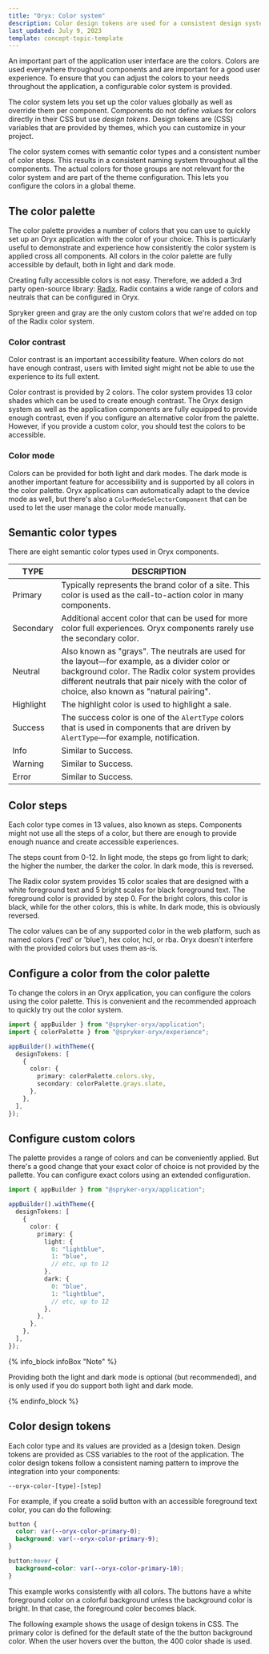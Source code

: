 ```yaml
---
title: "Oryx: Color system"
description: Color design tokens are used for a consistent design system through the components in Oryx applications
last_updated: July 9, 2023
template: concept-topic-template
---
```


An important part of the application user interface are the colors. Colors are used everywhere throughout components and are important for a good user experience. To ensure that you can adjust the colors to your needs throughout the application, a configurable color system is provided.

The color system lets you set up the color values globally as well as override them per component. Components do not define _values_ for colors directly in their CSS but use _design tokens_. Design tokens are (CSS) variables that are provided by themes, which you can customize in your project.

The color system comes with semantic color types and a consistent number of color steps. This results in a consistent naming system throughout all the components. The actual colors for those groups are not relevant for the color system and are part of the theme configuration. This lets you configure the colors in a global theme.

## The color palette

The color palette provides a number of colors that you can use to quickly set up an Oryx application with the color of your choice. This is particularly useful to demonstrate and experience how consistently the color system is applied cross all components. All colors in the color palette are fully accessible by default, both in light and dark mode.

Creating fully accessible colors is not easy. Therefore, we added a 3rd party open-source library: [Radix](https://www.radix-ui.com/docs/colors/palette-composition/scales). Radix contains a wide range of colors and neutrals that can be configured in Oryx.

Spryker green and gray are the only custom colors that we're added on top of the Radix color system.

### Color contrast

Color contrast is an important accessibility feature. When colors do not have enough contrast, users with limited sight might not be able to use the experience to its full extent.

Color contrast is provided by 2 colors. The color system provides 13 color shades which can be used to create enough contrast. The Oryx design system as well as the application components are fully equipped to provide enough contrast, even if you configure an alternative color from the palette. However, if you provide a custom color, you should test the colors to be accessible.

### Color mode

Colors can be provided for both light and dark modes. The dark mode is another important feature for accessibility and is supported by all colors in the color palette. Oryx applications can automatically adapt to the device mode as well, but there's also a `ColorModeSelectorComponent` that can be used to let the user manage the color mode manually.

## Semantic color types

There are eight semantic color types used in Oryx components.

| TYPE      | DESCRIPTION                                                                                                                                                                                                                                     |
| --------- | ----------------------------------------------------------------------------------------------------------------------------------------------------------------------------------------------------------------------------------------------- |
| Primary   | Typically represents the brand color of a site. This color is used as the call-to-action color in many components.                                                                                                                              |
| Secondary | Additional accent color that can be used for more color full experiences. Oryx components rarely use the secondary color.                                                                                                                       |
| Neutral   | Also known as "grays". The neutrals are used for the layout—for example, as a divider color or background color. The Radix color system provides different neutrals that pair nicely with the color of choice, also known as "natural pairing". |
| Highlight | The highlight color is used to highlight a sale.                                                                                                                                                                                                |
| Success   | The success color is one of the `AlertType` colors that is used in components that are driven by `AlertType`—for example, notification.                                                                                                                |
| Info      | Similar to Success.                                                                                                                                                                                                                             |
| Warning   | Similar to Success.                                                                                                                                                                                                                             |
| Error     | Similar to Success.                                                                                                                                                                                                                             |

## Color steps

Each color type comes in 13 values, also known as steps. Components might not use all the steps of a color, but there are enough to provide enough nuance and create accessible experiences.

The steps count from 0-12. In light mode, the steps go from light to dark; the higher the number, the darker the color. In dark mode, this is reversed.

The Radix color system provides 15 color scales that are designed with a white foreground text and 5 bright scales for black foreground text. The foreground color is provided by step 0. For the bright colors, this color is black, while for the other colors, this is white. In dark mode, this is obviously reversed.

The color values can be of any supported color in the web platform, such as named colors ('red' or 'blue'), hex color, hcl, or rba. Oryx doesn't interfere with the provided colors but uses them as-is.


## Configure a color from the color palette

To change the colors in an Oryx application, you can configure the colors using the color palette. This is convenient and the recommended approach to quickly try out the color system.

```ts
import { appBuilder } from "@spryker-oryx/application";
import { colorPalette } from "@spryker-oryx/experience";

appBuilder().withTheme({
  designTokens: [
    {
      color: {
        primary: colorPalette.colors.sky,
        secondary: colorPalette.grays.slate,
      },
    },
  ],
});
```

## Configure custom colors

The palette provides a range of colors and can be conveniently applied. But there's a good change that your exact color of choice is not provided by the pallette. You can configure exact colors using an extended configuration.

```ts
import { appBuilder } from "@spryker-oryx/application";

appBuilder().withTheme({
  designTokens: [
    {
      color: {
        primary: {
          light: {
            0: "lightblue",
            1: "blue",
            // etc, up to 12
          },
          dark: {
            0: "blue",
            1: "lightblue",
            // etc, up to 12
          },
        },
      },
    },
  ],
});
```

{% info_block infoBox "Note" %}

Providing both the light and dark mode is optional (but recommended), and is only used if you do support both light and dark mode.

{% endinfo_block %}

## Color design tokens

Each color type and its values are provided as a [design token. Design tokens are provided as CSS variables to the root of the application. The color design tokens follow a consistent naming pattern to improve the integration into your components:

`--oryx-color-[type]-[step]`

For example, if you create a solid button with an accessible foreground text color, you can do the following:

```css
button {
  color: var(--oryx-color-primary-0);
  background: var(--oryx-color-primary-9);
}

button:hover {
  background-color: var(--oryx-color-primary-10);
}
```

This example works consistently with all colors. The buttons have a white foreground color on a colorful background unless the background color is bright. In that case, the foreground color becomes black.

The following example shows the usage of design tokens in CSS. The primary color is defined for the default state of the the button background color. When the user hovers over the button, the 400 color shade is used.
